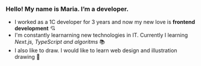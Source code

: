 ### Hello! My name is Maria. I’m a developer.

- I worked as a 1C developer for 3 years and now my new love is **frontend development** :cupid:
- I'm constantly learnarning new technologies in IT. Currently I learning _Next.js, TypeScript and algoritms_ :books:
- I also like to draw. I would like to learn web design and illustration drawing :art:

